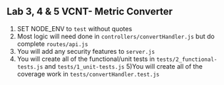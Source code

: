 **Lab 3, 4 & 5 VCNT**- Metric Converter
------

1) SET NODE_ENV to `test` without quotes
2) Most logic will need done in `controllers/convertHandler.js` but do complete `routes/api.js`
3) You will add any security features to `server.js`
4) You will create all of the functional/unit tests in `tests/2_functional-tests.js` and `tests/1_unit-tests.js`
5)You will create all of the coverage work in `tests/convertHandler.test.js`

